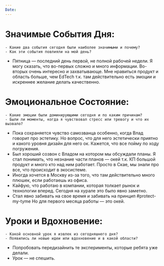 ```yaml
---
Date:
---
```



# **Значимые События Дня:**
```
- Какие два события сегодня были наиболее значимыми и почему?
- Как эти события повлияли на мой день?
```
- Пятница — последний день первой, не полной рабочей недели. Я могу сказать, что во-первых сложно и много информации. Во-вторых очень интересно и захватывающе. Мне нравиться продукт и область больше, чем EdTech т.к. там действительно есть эмоции и искреннее желание делать качественно. 

#  **Эмоциональное Состояние:**
```
- Какие эмоции были доминирующими сегодня и по каким причинам?
- Были ли моменты, когда я чувствовал стресс или тревогу и что их вызвало?
```
- Пока сохраняется чувство самозванца особенно, когда Влад говорит про эстетику. Но вопрос, что для него эстетически приятно и какого уровня дизайн для него ок. Кажется, что все пойму по ходу погружения.
- Был хороший созвон с Владом на котором мы обсуждали планы. Я стал понимать, что незнание части планов — окей т.к. КП большой продукт и много кто над ним работает. Просто в Скае, мы знали про все, что происходит в экосистеме. 
- Иногда хочется в Москву из-за того, что там действительно много плюшек, если работаешь из офиса. 
- Кайфую, что работаю в компании, которая толкает рынок и технологии вперед. Сегодня на хурале это было явно заметно. 
- Стал явно забивать на свое время и забивать на принцип #protect-my-tyme Но для первого месяца работы — это окей. 

# Уроки и Вдохновение:
```
- Какой основной урок я извлек из сегодняшнего дня?
- Появились ли новые идеи или вдохновение и в какой области?
```
- Попробовать передизайнить те эксперименты, которые ребята уже делали. 
- Урок — не спешить. 
